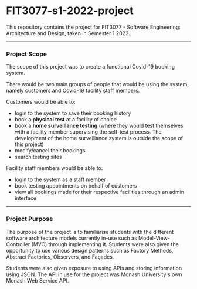 # FIT3077-s1-2022-project
This repository contains the project for FIT3077 - Software Engineering: Architecture and Design, taken in Semester 1 2022.

---

### Project Scope

The scope of this project was to create a functional Covid-19 booking system. 

There would be two main groups of people that would be using the system, namely customers and Covid-19 facility staff members.

Customers would be able to:
  - login to the system to save their booking history
  - book a **physical test** at a facility of choice 
  - book a **home surveillance testing** (where they would test themselves with a facility member supervising the self-test process. The development of the home surveillance system is outside the scope of this project)
  - modify/cancel their bookings
  - search testing sites

Facility staff members would be able to:
  - login to the system as a staff member
  - book testing appointments on behalf of customers
  - view all bookings made for their respective facilities through an admin interface

---

### Project Purpose

The purpose of the project is to familiarise students with the different software architecture models currently in-use such as Model-View-Controller (MVC) through implementing it. Students were also given the opportunity to use various design patterns such as Factory Methods, Abstract Factories, Observers, and Façades. 

Students were also given exposure to using APIs and storing information using JSON. The API in use for the project was Monash University's own Monash Web Service API. 
